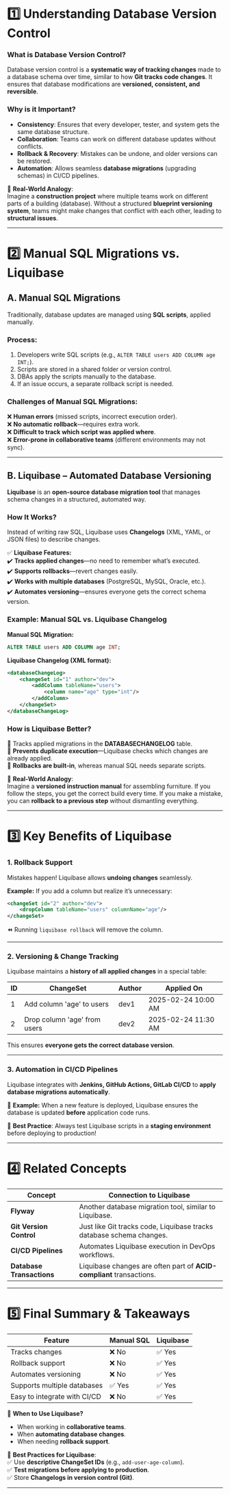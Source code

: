

# **1️⃣ Understanding Database Version Control**  
### **What is Database Version Control?**  
Database version control is a **systematic way of tracking changes** made to a database schema over time, similar to how **Git tracks code changes**. It ensures that database modifications are **versioned, consistent, and reversible**.  

### **Why is it Important?**  
- **Consistency**: Ensures that every developer, tester, and system gets the same database structure.  
- **Collaboration**: Teams can work on different database updates without conflicts.  
- **Rollback & Recovery**: Mistakes can be undone, and older versions can be restored.  
- **Automation**: Allows seamless **database migrations** (upgrading schemas) in CI/CD pipelines.  

📌 **Real-World Analogy**:  
Imagine a **construction project** where multiple teams work on different parts of a building (database). Without a structured **blueprint versioning system**, teams might make changes that conflict with each other, leading to **structural issues**.  

---

# **2️⃣ Manual SQL Migrations vs. Liquibase**  
## **A. Manual SQL Migrations**  
Traditionally, database updates are managed using **SQL scripts**, applied manually.  

### **Process:**
1. Developers write SQL scripts (e.g., `ALTER TABLE users ADD COLUMN age INT;`).  
2. Scripts are stored in a shared folder or version control.  
3. DBAs apply the scripts manually to the database.  
4. If an issue occurs, a separate rollback script is needed.  

### **Challenges of Manual SQL Migrations:**  
❌ **Human errors** (missed scripts, incorrect execution order).  
❌ **No automatic rollback**—requires extra work.  
❌ **Difficult to track which script was applied where**.  
❌ **Error-prone in collaborative teams** (different environments may not sync).  

---

## **B. Liquibase – Automated Database Versioning**  
**Liquibase** is an **open-source database migration tool** that manages schema changes in a structured, automated way.  

### **How It Works?**  
Instead of writing raw SQL, Liquibase uses **Changelogs** (XML, YAML, or JSON files) to describe changes.  

✅ **Liquibase Features:**  
✔️ **Tracks applied changes**—no need to remember what’s executed.  
✔️ **Supports rollbacks**—revert changes easily.  
✔️ **Works with multiple databases** (PostgreSQL, MySQL, Oracle, etc.).  
✔️ **Automates versioning**—ensures everyone gets the correct schema version.  

### **Example: Manual SQL vs. Liquibase Changelog**  
**Manual SQL Migration:**  
```sql
ALTER TABLE users ADD COLUMN age INT;
```
**Liquibase Changelog (XML format):**  
```xml
<databaseChangeLog>
    <changeSet id="1" author="dev">
        <addColumn tableName="users">
            <column name="age" type="int"/>
        </addColumn>
    </changeSet>
</databaseChangeLog>
```
### **How is Liquibase Better?**  
🔹 Tracks applied migrations in the **DATABASECHANGELOG** table.  
🔹 **Prevents duplicate execution**—Liquibase checks which changes are already applied.  
🔹 **Rollbacks are built-in**, whereas manual SQL needs separate scripts.  

📌 **Real-World Analogy**:  
Imagine a **versioned instruction manual** for assembling furniture. If you follow the steps, you get the correct build every time. If you make a mistake, you can **rollback to a previous step** without dismantling everything.  

---

# **3️⃣ Key Benefits of Liquibase**  
### **1. Rollback Support**  
Mistakes happen! Liquibase allows **undoing changes** seamlessly.  

**Example:** If you add a column but realize it’s unnecessary:  
```xml
<changeSet id="2" author="dev">
    <dropColumn tableName="users" columnName="age"/>
</changeSet>
```
⏪ Running `liquibase rollback` will remove the column.  

---

### **2. Versioning & Change Tracking**  
Liquibase maintains a **history of all applied changes** in a special table:  

| ID  | ChangeSet | Author | Applied On |
|----|-----------|---------|------------|
| 1  | Add column 'age' to users | dev1  | 2025-02-24 10:00 AM |
| 2  | Drop column 'age' from users | dev2  | 2025-02-24 11:30 AM |

This ensures **everyone gets the correct database version**.  

---

### **3. Automation in CI/CD Pipelines**  
Liquibase integrates with **Jenkins, GitHub Actions, GitLab CI/CD** to **apply database migrations automatically**.  

🔹 **Example:** When a new feature is deployed, Liquibase ensures the database is updated **before** application code runs.  

📌 **Best Practice**: Always test Liquibase scripts in a **staging environment** before deploying to production!  

---

# **4️⃣ Related Concepts**  
| Concept | Connection to Liquibase |
|---------|-------------------------|
| **Flyway** | Another database migration tool, similar to Liquibase. |
| **Git Version Control** | Just like Git tracks code, Liquibase tracks database schema changes. |
| **CI/CD Pipelines** | Automates Liquibase execution in DevOps workflows. |
| **Database Transactions** | Liquibase changes are often part of **ACID-compliant** transactions. |

---

# **5️⃣ Final Summary & Takeaways**  
| Feature | Manual SQL | Liquibase |
|---------|------------|-----------|
| Tracks changes | ❌ No | ✅ Yes |
| Rollback support | ❌ No | ✅ Yes |
| Automates versioning | ❌ No | ✅ Yes |
| Supports multiple databases | ✅ Yes | ✅ Yes |
| Easy to integrate with CI/CD | ❌ No | ✅ Yes |

🚀 **When to Use Liquibase?**  
- When working in **collaborative teams**.  
- When **automating database changes**.  
- When needing **rollback support**.  

📌 **Best Practices for Liquibase**:  
✅ Use **descriptive ChangeSet IDs** (e.g., `add-user-age-column`).  
✅ **Test migrations before applying to production**.  
✅ Store **Changelogs in version control (Git)**.  

---

